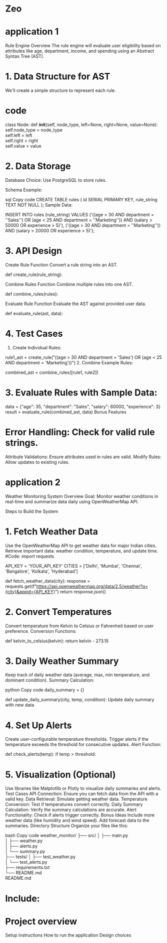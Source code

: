 # Zeo
# application 1
Rule Engine Overview
The rule engine will evaluate user eligibility based on attributes like age, department, income, and spending using an Abstract Syntax Tree (AST).

# 1. Data Structure for AST
We'll create a simple structure to represent each rule.

# code 
class Node:
    def __init__(self, node_type, left=None, right=None, value=None):
        self.node_type = node_type  
        self.left = left            
        self.right = right          
        self.value = value          
# 2. Data Storage
Database Choice:
Use PostgreSQL to store rules.

Schema Example:

sql
Copy code
CREATE TABLE rules (
    id SERIAL PRIMARY KEY,
    rule_string TEXT NOT NULL
);
Sample Data:


INSERT INTO rules (rule_string) VALUES 
    ('((age > 30 AND department = ''Sales'') OR (age < 25 AND department = ''Marketing'')) AND (salary > 50000 OR experience > 5)'),
    ('((age > 30 AND department = ''Marketing'')) AND (salary > 20000 OR experience > 5)');
# 3. API Design
Create Rule Function
Convert a rule string into an AST.


def create_rule(rule_string):
    
Combine Rules Function
Combine multiple rules into one AST.


def combine_rules(rules):
    
Evaluate Rule Function
Evaluate the AST against provided user data.



def evaluate_rule(ast, data):
  
# 4. Test Cases
1. Create Individual Rules:


rule1_ast = create_rule("((age > 30 AND department = 'Sales') OR (age < 25 AND department = 'Marketing'))")
2. Combine Example Rules:


combined_ast = combine_rules([rule1, rule2])
# 3. Evaluate Rules with Sample Data:


data = {"age": 35, "department": "Sales", "salary": 60000, "experience": 3}
result = evaluate_rule(combined_ast, data)
Bonus Features
# Error Handling: Check for valid rule strings.
Attribute Validations: Ensure attributes used in rules are valid.
Modify Rules: Allow updates to existing rules.


# application 2
Weather Monitoring System Overview
Goal:
Monitor weather conditions in real-time and summarize data daily using OpenWeatherMap API.

Steps to Build the System
# 1. Fetch Weather Data
Use the OpenWeatherMap API to get weather data for major Indian cities.
Retrieve important data: weather condition, temperature, and update time.
#Code:
import requests

API_KEY = 'YOUR_API_KEY'
CITIES = ['Delhi', 'Mumbai', 'Chennai', 'Bangalore', 'Kolkata', 'Hyderabad']

def fetch_weather_data(city):
    response = requests.get(f"https://api.openweathermap.org/data/2.5/weather?q={city}&appid={API_KEY}")
    return response.json()
# 2. Convert Temperatures
Convert temperature from Kelvin to Celsius or Fahrenheit based on user preference.
Conversion Functions:

def kelvin_to_celsius(kelvin):
    return kelvin - 273.15
# 3. Daily Weather Summary
Keep track of daily weather data (average, max, min temperature, and dominant condition).
Summary Calculation:

python
Copy code
daily_summary = {}

def update_daily_summary(city, temp, condition):
    Update daily summary with new data
# 4. Set Up Alerts
Create user-configurable temperature thresholds.
Trigger alerts if the temperature exceeds the threshold for consecutive updates.
Alert Function:


def check_alerts(temp):
    if temp > threshold:
      
# 5. Visualization (Optional)
Use libraries like Matplotlib or Plotly to visualize daily summaries and alerts.
Test Cases
API Connection: Ensure you can fetch data from the API with a valid key.
Data Retrieval: Simulate getting weather data.
Temperature Conversion: Test if temperatures convert correctly.
Daily Summary Calculation: Verify the summary calculations are accurate.
Alert Functionality: Check if alerts trigger correctly.
Bonus Ideas
Include more weather data (like humidity and wind speed).
Add forecast data to the summaries.
Directory Structure
Organize your files like this:

bash
Copy code
weather_monitor/
├── src/
│   ├── main.py          
│   ├── weather.py      
│   ├── alerts.py        
│   └── summary.py       
├── tests/
│   ├── test_weather.py  
│   └── test_alerts.py   
├── requirements.txt      
└── README.md             
README.md
# Include:
# Project overview
Setup instructions
How to run the application
Design choices


